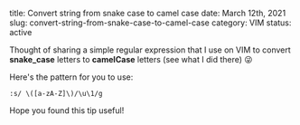 title: Convert string from snake case to camel case
date: March 12th, 2021
slug: convert-string-from-snake-case-to-camel-case
category: VIM
status: active

Thought of sharing a simple regular expression that I use on VIM to convert **snake_case** letters to **camelCase** letters (see what I did there) &#x1F61C;

Here's the pattern for you to use:

```vim
:s/ \([a-zA-Z]\)/\u\1/g
```

Hope you found this tip useful!